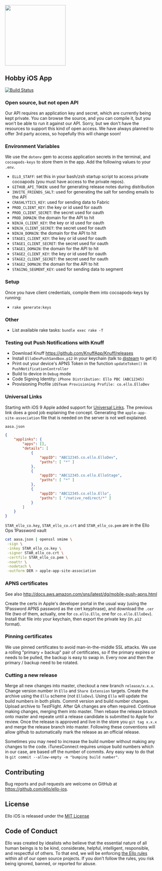 <img src="https://ibb.co/e0sdkw" width="200px" height="200px" />

## Hobby iOS App

[![Build Status](https://travis-ci.org/ello/ello-ios.svg?branch=master)](https://travis-ci.org/ello/ello-ios)

### Open source, but not open API

Our API requires an application key and secret, which are currently being kept private.  You can browse the source, and
you can compile it, but you won't be able to run it against our API.  Sorry, but we don't have the resources to support
this kind of open access.  We have always planned to offer 3rd party access, so hopefully this will change soon!


### Environment Variables

We use the `dotenv` gem to access application secrets in the terminal, and `cocoapods-keys` to store them in the app.
Add the following values to your `.env`.

- `ELLO_STAFF`: set this in your bash/zsh startup script to access private cocoapods (you must have access to the private repos).
- `GITHUB_API_TOKEN`: used for generating release notes during distribution
- `INVITE_FRIENDS_SALT`: used for generating the salt for sending emails to the API
- `CRASHLYTICS_KEY`: used for sending data to Fabric
- `PROD_CLIENT_KEY`: the key or id used for oauth
- `PROD_CLIENT_SECRET`: the secret used for oauth
- `PROD_DOMAIN`: the domain for the API to hit
- `NINJA_CLIENT_KEY`: the key or id used for oauth
- `NINJA_CLIENT_SECRET`: the secret used for oauth
- `NINJA_DOMAIN`: the domain for the API to hit
- `STAGE1_CLIENT_KEY`: the key or id used for oauth
- `STAGE1_CLIENT_SECRET`: the secret used for oauth
- `STAGE1_DOMAIN`: the domain for the API to hit
- `STAGE2_CLIENT_KEY`: the key or id used for oauth
- `STAGE2_CLIENT_SECRET`: the secret used for oauth
- `STAGE2_DOMAIN`: the domain for the API to hit
- `STAGING_SEGMENT_KEY`: used for sending data to segment

### Setup

Once you have client credentials, compile them into cocoapods-keys by running:

- `rake generate:keys`


### Other

- List available rake tasks: `bundle exec rake -T`


### Testing out Push Notifications with Knuff

- Download Knuff https://github.com/KnuffApp/Knuff/releases
- Install `ElloDevPushSandbox.p12` in your keychain (talk to [@steam](https://github.com/steam) to get it)
- Print out your device's APNS Token in the function `updateToken()` in `PushNotificationController`
- Build to device in `Debug` mode
- Code Signing Identity: `iPhone Distribution: Ello PBC (ABC12345)`
- Provisioning Profile `iOSTeam Provisioning Profile: co.ello.ElloDev`


### Universal Links

Starting with iOS 9 Apple added support for [Universal Links](https://developer.apple.com/library/prerelease/ios/documentation/General/Conceptual/AppSearch/UniversalLinks.html). The previous link does a good job explaining the concept. Generating the `apple-app-site-association` file that is needed on the server is not well explained.

`aasa.json`

```json
{
    "applinks": {
        "apps": [],
        "details": [
            {
                "appID": "ABC12345.co.ello.ElloDev",
                "paths": [ "*" ]
            },
            {
                "appID": "ABC12345.co.ello.ElloStage",
                "paths": [ "*" ]
            },
            {
                "appID": "ABC12345.co.ello.Ello",
                "paths": [ "/native_redirect/*" ]
            }
        ]
    }
}
```

`STAR_ello_co.key`, `STAR_ello_co.crt` and `STAR_ello_co.pem` are in the Ello Ops 1Password vault

```bash
cat aasa.json | openssl smime \
 -sign \
 -inkey STAR_ello_co.key \
 -signer STAR_ello_co.crt \
 -certfile STAR_ello_co.pem \
 -noattr \
 -nodetach \
 -outform DER > apple-app-site-association
```

### APNS certificates

See also <http://docs.aws.amazon.com/sns/latest/dg/mobile-push-apns.html>

Create the certs in Apple's developer portal in the usual way (using the
1Password APNS password as the cert keyphrase), and download the `.cer` file
(two of them, actually, one for `co.ello.Ello`, one for `co.ello.ElloDev`).
Install that file into your keychain, then export the private key (in`.p12`
format).


### Pinning certificates
We use pinned certificates to avoid man-in-the-middle SSL attacks.  We use a rolling "primary + backup" pair of certificates, so if the primary expires or needs to be pulled, the backup is easy to swap in.  Every now and then the primary / backup need to be rotated.

### Cutting a new release
Merge all new changes into master, checkout a new branch `release/x.x.x`. Change version number in `Ello` and `Share Extension` targets. Create the archive using the `Ello` scheme (not `ElloDev`). Using `Ello` will update the build numbers in both plists. Commit version and build number changes. Upload archive to TestFlight. After QA changes are often required. Continue making changes, merging them into master. Then rebase the release branch onto master and repeate until a release candidate is submitted to Apple for review. Once the release is approved and live in the store you `git tag x.x.x` and merge the release branch into master. Following these conventions will allow github to automatically mark the release as an official release.

Sometimes you may need to increase the build number without making any changes to the code. iTunesConnect requires unique build numbers which in our case, are based off the number of commits. Any easy way to do that is `git commit --allow-empty -m "bumping build number"`.

## Contributing
Bug reports and pull requests are welcome on GitHub at https://github.com/ello/ello-ios.

## License
Ello iOS is released under the [MIT License](/LICENSE.txt)

## Code of Conduct
Ello was created by idealists who believe that the essential nature of all human beings is to be kind, considerate, helpful, intelligent, responsible, and respectful of others. To that end, we will be enforcing [the Ello rules](https://ello.co/wtf/policies/rules/) within all of our open source projects. If you don’t follow the rules, you risk being ignored, banned, or reported for abuse.
